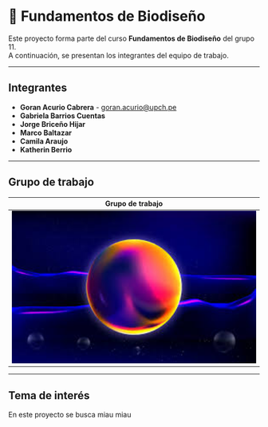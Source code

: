 # 🧬 Fundamentos de Biodiseño

Este proyecto forma parte del curso **Fundamentos de Biodiseño** del grupo 11.  
A continuación, se presentan los integrantes del equipo de trabajo.

---

##  Integrantes

- **Goran Acurio Cabrera**  - goran.acurio@upch.pe
- **Gabriela Barrios Cuentas**
- **Jorge Briceño Hijar**
- **Marco Baltazar**
- **Camila Araujo**
- **Katherin Berrio**

---

## Grupo de trabajo

| Grupo de trabajo|
|--------------|
| <img src="Imagenes/minecfraft.jpg" alt="foto" width="800"/> |

---

## Tema de interés

En este proyecto se busca miau miau
